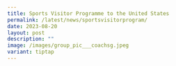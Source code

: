 ```yaml
---
title: Sports Visitor Programme to the United States
permalink: /latest/news/sportsvisitorprogram/
date: 2023-08-20
layout: post
description: ""
image: /images/group_pic___coachsg.jpeg
variant: tiptap
---
```

